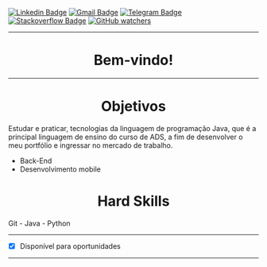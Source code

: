 [![Linkedin Badge](https://img.shields.io/badge/-Marcelo_Batista-blue?style=flat-square&logo=Linkedin&style=plastic&logoColor=white&link=https://linkedin.com/in/marcellobatiista/)](https://linkedin.com/in/marcellobatiista/)  [![Gmail Badge](https://img.shields.io/badge/-Gmail-red?style=flat-square&logo=Gmail&style=plastic&logoColor=white&link=mailto:batista.marcelo34@gmail.com)](mailto:batista.marcelo34@gmail.com)  [![Telegram Badge](https://img.shields.io/badge/-Telegram-blue?style=flat-square&logo=Telegram&style=plastic&logoColor=white&link=https://t.me/SP4CNE/)](https://t.me/SP4CNE/) [![Stackoverflow Badge](https://img.shields.io/badge/-StackOverflow-green?style=flat-square&logo=Stackoverflow&style=plastic&logoColor=white&link=https://pt.stackoverflow.com/users/28294/marcelo/)](https://pt.stackoverflow.com/users/28294/marcelo/) [![GitHub watchers](https://img.shields.io/github/watchers/Naereen/StrapDown.js.svg?style=social&label=Watch&maxAge=2592000)](https://GitHub.com/marcellobatiista/StrapDown.js/watchers/)

------

<center><h1>
    Bem-vindo!
    </h1>  </center>


------

<center><h1>
    Objetivos
    </h1>  </center>


Estudar e praticar, tecnologias da linguagem de programação Java, que é a principal linguagem de ensino do curso de ADS, a fim de desenvolver o meu portfólio e ingressar no mercado de trabalho.

- Back-End
- Desenvolvimento mobile

<center><h1>
    Hard Skills
    </h1>  </center>


Git - Java - Python

------



- [x] Disponível para oportunidades

------

